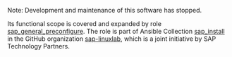 Note: Development and maintenance of this software has stopped.

Its functional scope is covered and expanded by role [sap_general_preconfigure](https://github.com/sap-linuxlab/community.sap_install/tree/main/roles/sap_general_preconfigure).
The role is part of Ansible Collection [sap_install](https://github.com/sap-linuxlab/community.sap_install) in the
GitHub organization [sap-linuxlab](https://github.com/sap-linuxlab), which is a joint initiative by SAP Technology Partners.
